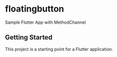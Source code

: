 # floatingbutton

Sample Flutter App with MethodChannel

## Getting Started

This project is a starting point for a Flutter application.

